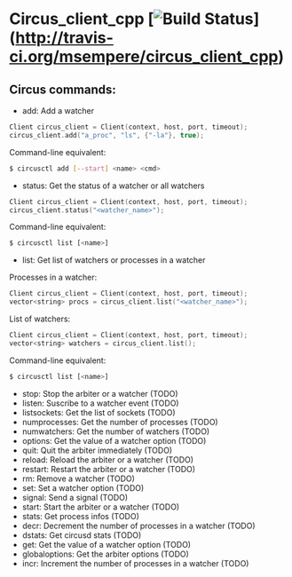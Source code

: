 # Circus_client_cpp [![Build Status](https://travis-ci.org/msempere/circus_client_cpp.svg?branch=master)] (http://travis-ci.org/msempere/circus_client_cpp)

## Circus commands:

 * add: Add a watcher
 ```cpp
 Client circus_client = Client(context, host, port, timeout);
 circus_client.add("a_proc", "ls", {"-la"}, true);
 ```
 
 Command-line equivalent:
 ```bash
 $ circusctl add [--start] <name> <cmd>
```


 * status: Get the status of a watcher or all watchers
 ```cpp
 Client circus_client = Client(context, host, port, timeout);
 circus_client.status("<watcher_name>");
 ```
 
 Command-line equivalent:
 ```bash
 $ circusctl list [<name>]
```
 * list: Get list of watchers or processes in a watcher
 
 Processes in a watcher:
 ```cpp
 Client circus_client = Client(context, host, port, timeout);
 vector<string> procs = circus_client.list("<watcher_name>");
 ```
 
  List of watchers:
 ```cpp
 Client circus_client = Client(context, host, port, timeout);
 vector<string> watchers = circus_client.list();
 ```
 
 Command-line equivalent:
 ```bash
 $ circusctl list [<name>]
```

 * stop: Stop the arbiter or a watcher (TODO)
 * listen: Suscribe to a watcher event (TODO)
 * listsockets: Get the list of sockets (TODO)
 * numprocesses: Get the number of processes (TODO)
 * numwatchers: Get the number of watchers (TODO)
 * options: Get the value of a watcher option (TODO)
 * quit: Quit the arbiter immediately (TODO)
 * reload: Reload the arbiter or a watcher (TODO)
 * restart: Restart the arbiter or a watcher (TODO)
 * rm: Remove a watcher (TODO)
 * set: Set a watcher option (TODO)
 * signal: Send a signal (TODO)
 * start: Start the arbiter or a watcher (TODO)
 * stats: Get process infos (TODO)
 * decr: Decrement the number of processes in a watcher (TODO)
 * dstats: Get circusd stats (TODO)
 * get: Get the value of a watcher option (TODO)
 * globaloptions: Get the arbiter options (TODO)
 * incr: Increment the number of processes in a watcher (TODO)
